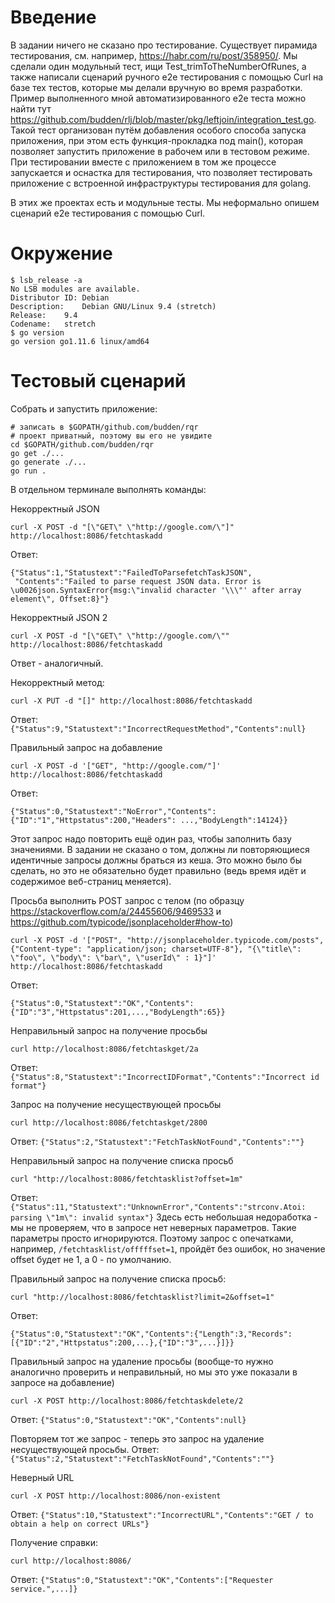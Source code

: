 # Введение

В задании ничего не сказано про тестирование. Существует пирамида тестирования, см. например, 
https://habr.com/ru/post/358950/. Мы сделали один модульный тест, ищи Test_trimToTheNumberOfRunes, 
а также написали сценарий ручного e2e тестирования с помощью Curl на базе тех тестов, которые мы делали
вручную во время разработки. Пример выполненного мной автоматизированного e2e теста 
можно найти тут https://github.com/budden/rlj/blob/master/pkg/leftjoin/integration_test.go. Такой
тест организован путём добавления особого способа запуска приложения, при этом есть функция-прокладка 
под main(), которая позволяет запустить приложение в рабочем или в тестовом режиме. При тестировании 
вместе с приложением в том же процессе запускается и оснастка для тестирования, что позволяет
тестировать приложение с встроенной инфраструктуры тестирования для golang. 

В этих же проектах есть и модульные тесты. Мы неформально опишем сценарий e2e тестирования с помощью Curl. 

# Окружение
```
$ lsb_release -a
No LSB modules are available.
Distributor ID:	Debian
Description:	Debian GNU/Linux 9.4 (stretch)
Release:	9.4
Codename:	stretch
$ go version
go version go1.11.6 linux/amd64
```

# Тестовый сценарий

Собрать и запустить приложение:
```
# записать в $GOPATH/github.com/budden/rqr
# проект приватный, поэтому вы его не увидите
cd $GOPATH/github.com/budden/rqr
go get ./...
go generate ./...
go run .
```

В отдельном терминале выполнять команды:

Некорректный JSON
```
curl -X POST -d "[\"GET\" \"http://google.com/\"]" http://localhost:8086/fetchtaskadd
```

Ответ: 
```
{"Status":1,"Statustext":"FailedToParsefetchTaskJSON",
 "Contents":"Failed to parse request JSON data. Error is \u0026json.SyntaxError{msg:\"invalid character '\\\"' after array element\", Offset:8}"}
```

Некорректный JSON 2
```
curl -X POST -d "[\"GET\" \"http://google.com/\"" http://localhost:8086/fetchtaskadd
```
Ответ - аналогичный. 

Некорректный метод:
```
curl -X PUT -d "[]" http://localhost:8086/fetchtaskadd
```
Ответ: `{"Status":9,"Statustext":"IncorrectRequestMethod","Contents":null}`

Правильный запрос на добавление
```
curl -X POST -d '["GET", "http://google.com/"]' http://localhost:8086/fetchtaskadd
```
Ответ:
```
{"Status":0,"Statustext":"NoError","Contents":{"ID":"1","Httpstatus":200,"Headers": ...,"BodyLength":14124}}
```

Этот запрос надо повторить ещё один раз, чтобы заполнить базу значениями. В задании не сказано о том, должны ли повторяющиеся идентичные запросы должны браться из кеша. Это можно было бы сделать, но это не обязательно будет правильно (ведь время идёт и содержимое веб-страниц меняется).

Просьба выполнить POST запрос с телом (по образцу https://stackoverflow.com/a/24455606/9469533 и https://github.com/typicode/jsonplaceholder#how-to)
```
curl -X POST -d '["POST", "http://jsonplaceholder.typicode.com/posts", {"Content-type": "application/json; charset=UTF-8"}, "{\"title\": \"foo\", \"body\": \"bar\", \"userId\" : 1}"]' http://localhost:8086/fetchtaskadd 
```
Ответ:
```
{"Status":0,"Statustext":"OK","Contents":{"ID":"3","Httpstatus":201,...,"BodyLength":65}}
```

Неправильный запрос на получение просьбы
```
curl http://localhost:8086/fetchtaskget/2а
```
Ответ: `{"Status":8,"Statustext":"IncorrectIDFormat","Contents":"Incorrect id format"}`

Запрос на получение несуществующей просьбы 
```
curl http://localhost:8086/fetchtaskget/2800
```
Ответ: `{"Status":2,"Statustext":"FetchTaskNotFound","Contents":""}`

Неправильный запрос на получение списка просьб
```
curl "http://localhost:8086/fetchtasklist?offset=1m"
```
Ответ: `{"Status":11,"Statustext":"UnknownError","Contents":"strconv.Atoi: parsing \"1m\": invalid syntax"}`
Здесь есть небольшая недоработка - мы не проверяем, что в запросе нет неверных параметров. Такие параметры
просто игнорируются. Поэтому запрос с опечатками, например, `/fetchtasklist/offfffset=1`, пройдёт без 
ошибок, но значение offset будет не 1, а 0 - по умолчанию.

Правильный запрос на получение списка просьб:
```
curl "http://localhost:8086/fetchtasklist?limit=2&offset=1"
```
Ответ:
```
{"Status":0,"Statustext":"OK","Contents":{"Length":3,"Records":[{"ID":"2","Httpstatus":200,...},{"ID":"3",...}]}}
```

Правильный запрос на удаление просьбы (вообще-то нужно аналогично проверить и неправильный, но мы это уже показали
в запросе на добавление)
```
curl -X POST http://localhost:8086/fetchtaskdelete/2
```
Ответ: `{"Status":0,"Statustext":"OK","Contents":null}`

Повторяем тот же запрос - теперь это запрос на удаление несуществующей просьбы. Ответ:
`{"Status":2,"Statustext":"FetchTaskNotFound","Contents":""}`

Неверный URL
```
curl -X POST http://localhost:8086/non-existent
```

Ответ: `{"Status":10,"Statustext":"IncorrectURL","Contents":"GET / to obtain a help on correct URLs"}`

Получение справки:
```
curl http://localhost:8086/
```
Ответ: `{"Status":0,"Statustext":"OK","Contents":["Requester service.",...]}`


